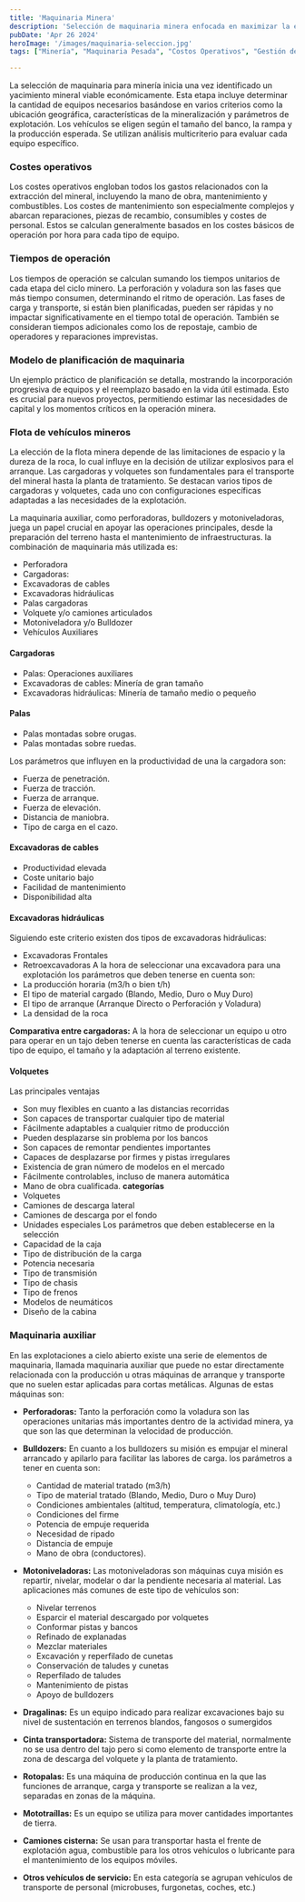 ```yaml
---
title: 'Maquinaria Minera'
description: 'Selección de maquinaria minera enfocada en maximizar la eficiencia y reducir costos operativos'
pubDate: 'Apr 26 2024'
heroImage: '/images/maquinaria-seleccion.jpg'
tags: ["Minería", "Maquinaria Pesada", "Costos Operativos", "Gestión de Operaciones"]

---
```

La selección de maquinaria para minería inicia una vez identificado un yacimiento mineral viable económicamente. Esta etapa incluye determinar la cantidad de equipos necesarios basándose en varios criterios como la ubicación geográfica, características de la mineralización y parámetros de explotación. Los vehículos se eligen según el tamaño del banco, la rampa y la producción esperada. Se utilizan análisis multicriterio para evaluar cada equipo específico.
### Costes operativos
Los costes operativos engloban todos los gastos relacionados con la extracción del mineral, incluyendo la mano de obra, mantenimiento y combustibles. Los costes de mantenimiento son especialmente complejos y abarcan reparaciones, piezas de recambio, consumibles y costes de personal. Estos se calculan generalmente basados en los costes básicos de operación por hora para cada tipo de equipo.
### Tiempos de operación
Los tiempos de operación se calculan sumando los tiempos unitarios de cada etapa del ciclo minero. La perforación y voladura son las fases que más tiempo consumen, determinando el ritmo de operación. Las fases de carga y transporte, si están bien planificadas, pueden ser rápidas y no impactar significativamente en el tiempo total de operación. También se consideran tiempos adicionales como los de repostaje, cambio de operadores y reparaciones imprevistas.
### Modelo de planificación de maquinaria
Un ejemplo práctico de planificación se detalla, mostrando la incorporación progresiva de equipos y el reemplazo basado en la vida útil estimada. Esto es crucial para nuevos proyectos, permitiendo estimar las necesidades de capital y los momentos críticos en la operación minera.
###  Flota de vehículos mineros
La elección de la flota minera depende de las limitaciones de espacio y la dureza de la roca, lo cual influye en la decisión de utilizar explosivos para el arranque. Las cargadoras y volquetes son fundamentales para el transporte del mineral hasta la planta de tratamiento. Se destacan varios tipos de cargadoras y volquetes, cada uno con configuraciones específicas adaptadas a las necesidades de la explotación.

La maquinaria auxiliar, como perforadoras, bulldozers y motoniveladoras, juega un papel crucial en apoyar las operaciones principales, desde la preparación del terreno hasta el mantenimiento de infraestructuras. la combinación de maquinaria más utilizada es:
- Perforadora
- Cargadoras:
- Excavadoras de cables
- Excavadoras hidráulicas
- Palas cargadoras
- Volquete y/o camiones articulados
- Motoniveladora y/o Bulldozer
- Vehículos Auxiliares
#### Cargadoras
- Palas: Operaciones auxiliares
- Excavadoras de cables: Minería de gran tamaño
- Excavadoras hidráulicas: Minería de tamaño medio o pequeño
#### Palas
- Palas montadas sobre orugas.
- Palas montadas sobre ruedas.

Los parámetros que influyen en la productividad de una la cargadora son: 
- Fuerza de penetración.
- Fuerza de tracción.
- Fuerza de arranque.
- Fuerza de elevación.
- Distancia de maniobra.
- Tipo de carga en el cazo.
#### Excavadoras de cables
- Productividad elevada
- Coste unitario bajo
- Facilidad de mantenimiento
- Disponibilidad alta
#### Excavadoras hidráulicas
Siguiendo este criterio existen dos tipos de excavadoras hidráulicas:
- Excavadoras Frontales
- Retroexcavadoras
A la hora de seleccionar una excavadora para una explotación los
parámetros que deben tenerse en cuenta son:
- La producción horaria (m3/h o bien t/h)
- El tipo de material cargado (Blando, Medio, Duro o Muy Duro)
- El tipo de arranque (Arranque Directo o Perforación y Voladura)
- La densidad de la roca

**Comparativa entre cargadoras:** A la hora de seleccionar un equipo u otro para operar en un tajo deben tenerse en cuenta las características de cada tipo de equipo, el tamaño y la adaptación al terreno existente.
#### Volquetes
Las principales ventajas
- Son muy flexibles en cuanto a las distancias recorridas
- Son capaces de transportar cualquier tipo de material
- Fácilmente adaptables a cualquier ritmo de producción
- Pueden desplazarse sin problema por los bancos
- Son capaces de remontar pendientes importantes
- Capaces de desplazarse por firmes y pistas irregulares
- Existencia de gran número de modelos en el mercado
- Fácilmente controlables, incluso de manera automática
- Mano de obra cualificada.
**categorías**
- Volquetes
- Camiones de descarga lateral
- Camiones de descarga por el fondo
- Unidades especiales
Los parámetros que deben establecerse en la selección 
- Capacidad de la caja
- Tipo de distribución de la carga
- Potencia necesaria
- Tipo de transmisión
- Tipo de chasis
- Tipo de frenos
- Modelos de neumáticos
- Diseño de la cabina
### Maquinaria auxiliar
En las explotaciones a cielo abierto existe una serie de elementos de maquinaria, llamada maquinaria auxiliar que puede no estar directamente relacionada con la producción u otras máquinas de arranque y transporte que no suelen estar aplicadas para cortas metálicas.
Algunas de estas máquinas son:

- **Perforadoras:** Tanto la perforación como la voladura son las operaciones unitarias más importantes dentro de la actividad minera, ya que son las que determinan la velocidad de producción.

- **Bulldozers:** En cuanto a los bulldozers su misión es empujar el mineral arrancado y apilarlo para facilitar las labores de carga. los parámetros a tener en cuenta son:

    - Cantidad de material tratado (m3/h)
    - Tipo de material tratado (Blando, Medio, Duro o Muy Duro)
    - Condiciones ambientales (altitud, temperatura, climatología, etc.)
    - Condiciones del firme
    - Potencia de empuje requerida
    - Necesidad de ripado
    - Distancia de empuje
    - Mano de obra (conductores).
- **Motoniveladoras:** Las motoniveladoras son máquinas cuya misión es repartir, nivelar, modelar o dar la pendiente necesaria al material. Las aplicaciones más comunes de este tipo de vehículos son:
    - Nivelar terrenos
    - Esparcir el material descargado por volquetes
    - Conformar pistas y bancos
    - Refinado de explanadas
    - Mezclar materiales
    - Excavación y reperfilado de cunetas
    - Conservación de taludes y cunetas
    - Reperfilado de taludes
    - Mantenimiento de pistas
    - Apoyo de bulldozers
- **Dragalinas:** Es un equipo indicado para realizar excavaciones bajo su nivel de sustentación en terrenos blandos, fangosos o sumergidos
- **Cinta transportadora:** Sistema de transporte del material, normalmente no se usa dentro del tajo pero si como elemento de transporte entre la zona de descarga del volquete y la planta de tratamiento.
- **Rotopalas:** Es una máquina de producción continua en la que las funciones de arranque, carga y transporte se realizan a la vez, separadas en zonas de la máquina.
- **Mototraíllas:** Es un equipo se utiliza para mover cantidades importantes de tierra.
- **Camiones cisterna:** Se usan para transportar hasta el frente de explotación agua, combustible para los otros vehículos o lubricante para el mantenimiento de los equipos móviles.
- **Otros vehículos de servicio:** En esta categoría se agrupan vehículos de transporte de personal (microbuses, furgonetas, coches, etc.)

    
        
        
    

